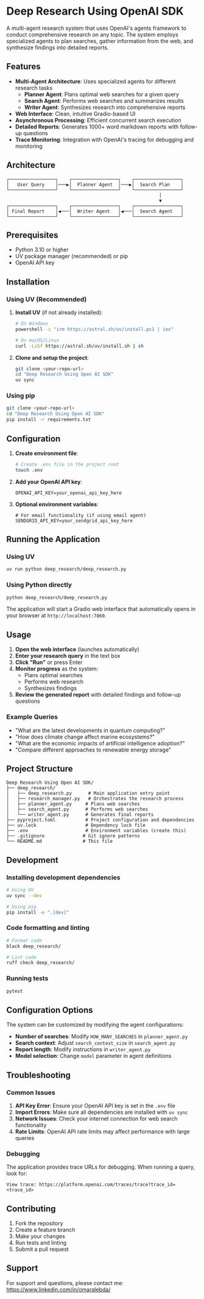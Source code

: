 # Deep Research Using OpenAI SDK

A multi-agent research system that uses OpenAI's agents framework to conduct comprehensive research on any topic. The system employs specialized agents to plan searches, gather information from the web, and synthesize findings into detailed reports.

## Features

- **Multi-Agent Architecture**: Uses specialized agents for different research tasks
  - **Planner Agent**: Plans optimal web searches for a given query
  - **Search Agent**: Performs web searches and summarizes results
  - **Writer Agent**: Synthesizes research into comprehensive reports
- **Web Interface**: Clean, intuitive Gradio-based UI
- **Asynchronous Processing**: Efficient concurrent search execution
- **Detailed Reports**: Generates 1000+ word markdown reports with follow-up questions
- **Trace Monitoring**: Integration with OpenAI's tracing for debugging and monitoring

## Architecture

```
┌─────────────────┐    ┌─────────────────┐    ┌─────────────────┐
│   User Query    │───▶│  Planner Agent  │───▶│  Search Plan    │
└─────────────────┘    └─────────────────┘    └─────────────────┘
                                                        │
                                                        ▼
┌─────────────────┐    ┌─────────────────┐    ┌─────────────────┐
│ Final Report    │◀───│  Writer Agent   │◀───│  Search Agent   │
└─────────────────┘    └─────────────────┘    └─────────────────┘
```

## Prerequisites

- Python 3.10 or higher
- UV package manager (recommended) or pip
- OpenAI API key

## Installation

### Using UV (Recommended)

1. **Install UV** (if not already installed):
   ```bash
   # On Windows
   powershell -c "irm https://astral.sh/uv/install.ps1 | iex"
   
   # On macOS/Linux
   curl -LsSf https://astral.sh/uv/install.sh | sh
   ```

2. **Clone and setup the project**:
   ```bash
   git clone <your-repo-url>
   cd "Deep Research Using Open AI SDK"
   uv sync
   ```

### Using pip

```bash
git clone <your-repo-url>
cd "Deep Research Using Open AI SDK"
pip install -r requirements.txt
```

## Configuration

1. **Create environment file**:
   ```bash
   # Create .env file in the project root
   touch .env
   ```

2. **Add your OpenAI API key**:
   ```env
   OPENAI_API_KEY=your_openai_api_key_here
   ```

3. **Optional environment variables**:
   ```env
   # For email functionality (if using email agent)
   SENDGRID_API_KEY=your_sendgrid_api_key_here
   ```

## Running the Application

### Using UV
```bash
uv run python deep_research/deep_research.py
```

### Using Python directly
```bash
python deep_research/deep_research.py
```

The application will start a Gradio web interface that automatically opens in your browser at `http://localhost:7860`.

## Usage

1. **Open the web interface** (launches automatically)
2. **Enter your research query** in the text box
3. **Click "Run"** or press Enter
4. **Monitor progress** as the system:
   - Plans optimal searches
   - Performs web research
   - Synthesizes findings
5. **Review the generated report** with detailed findings and follow-up questions

### Example Queries

- "What are the latest developments in quantum computing?"
- "How does climate change affect marine ecosystems?"
- "What are the economic impacts of artificial intelligence adoption?"
- "Compare different approaches to renewable energy storage"

## Project Structure

```
Deep Research Using Open AI SDK/
├── deep_research/
│   ├── deep_research.py      # Main application entry point
│   ├── research_manager.py   # Orchestrates the research process
│   ├── planner_agent.py     # Plans web searches
│   ├── search_agent.py      # Performs web searches
│   └── writer_agent.py      # Generates final reports
├── pyproject.toml           # Project configuration and dependencies
├── uv.lock                  # Dependency lock file
├── .env                     # Environment variables (create this)
├── .gitignore              # Git ignore patterns
└── README.md               # This file
```

## Development

### Installing development dependencies

```bash
# Using UV
uv sync --dev

# Using pip
pip install -e ".[dev]"
```

### Code formatting and linting

```bash
# Format code
black deep_research/

# Lint code
ruff check deep_research/
```

### Running tests

```bash
pytest
```

## Configuration Options

The system can be customized by modifying the agent configurations:

- **Number of searches**: Modify `HOW_MANY_SEARCHES` in `planner_agent.py`
- **Search context**: Adjust `search_context_size` in `search_agent.py`
- **Report length**: Modify instructions in `writer_agent.py`
- **Model selection**: Change `model` parameter in agent definitions

## Troubleshooting

### Common Issues

1. **API Key Error**: Ensure your OpenAI API key is set in the `.env` file
2. **Import Errors**: Make sure all dependencies are installed with `uv sync`
3. **Network Issues**: Check your internet connection for web search functionality
4. **Rate Limits**: OpenAI API rate limits may affect performance with large queries

### Debugging

The application provides trace URLs for debugging. When running a query, look for:
```
View trace: https://platform.openai.com/traces/trace?trace_id=<trace_id>
```

## Contributing

1. Fork the repository
2. Create a feature branch
3. Make your changes
4. Run tests and linting
5. Submit a pull request



## Support

For support and questions, please contact me: https://www.linkedin.com/in/omaralebda/ 